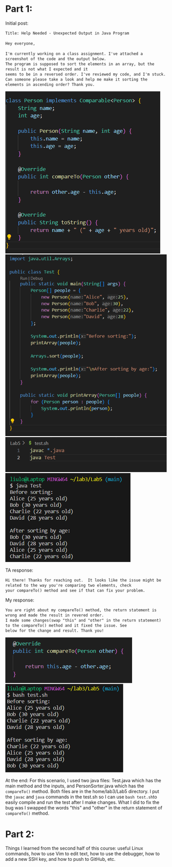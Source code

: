 # Part 1:

Initial post:

```
Title: Help Needed - Unexpected Output in Java Program

Hey everyone,

I'm currently working on a class assignment. I've attached a screenshot of the code and the output below.
The program is supposed to sort the elements in an array, but the result is not what I expected and it
seems to be in a reversed order. I've reviewed my code, and I'm stuck.
Can someone please take a look and help me make it sorting the elements in ascending order? Thank you.
```
![Image](8-5.PNG)
![Image](8-1.PNG)
![Image](8-2.PNG)
![Image](Capture-2.PNG)

TA response:

```
Hi there! Thanks for reaching out.  It looks like the issue might be related to the way you're comparing two elements, check
your compareTo() method and see if that can fix your problem. 
```

My response:

```
You are right about my compareTo() method, the return statement is wrong and made the result in revered order. 
I made some changes(swap "this" and "other" in the return statement) to the compareTo() method and it fixed the issue. See
below for the change and result. Thank you!
```
![Image](8-3.PNG)
![Image](8-4.PNG)


At the end:
For this scenario, I used two java files: Test.java which has the main method and the inputs, and PersonSorter.java which has the ```compareTo()``` method. Both files are in the home/lab3/Lab5 directory. I put the ```javac``` and ```java``` commands in the test.sh so I can use ```bash test.sh```to easily compile and run the test after I make changes. What I did to fix the bug was I swapped the words "this" and "other" in the return statement of ```compareTo()``` method. 



# Part 2:

Things I learned from the second half of this course: useful Linux commands, how to use Vim to edit text, how to use the debugger, how to add a new SSH key, and how to push to GitHub, etc.





